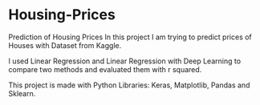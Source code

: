 # Housing-Prices
Prediction of Housing Prices
In this project I am trying to predict prices of Houses with Dataset from Kaggle.


I used Linear Regression and Linear Regression with Deep Learning to compare two methods and evaluated them with r squared.

This project is made with Python Libraries: Keras, Matplotlib, Pandas and Sklearn.
